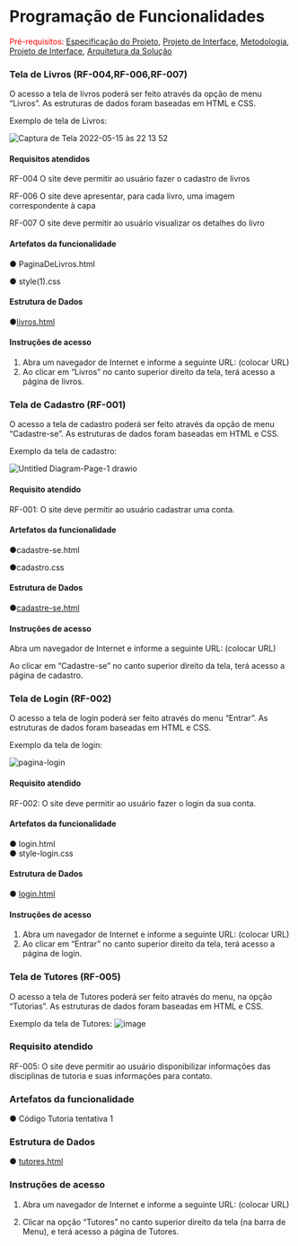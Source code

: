 # Programação de Funcionalidades

<span style="color:red">Pré-requisitos: <a href="2-Especificação do Projeto.md"> Especificação do Projeto</a></span>, <a href="3-Projeto de Interface.md"> Projeto de Interface</a>, <a href="4-Metodologia.md"> Metodologia</a>, <a href="3-Projeto de Interface.md"> Projeto de Interface</a>, <a href="5-Arquitetura da Solução.md"> Arquitetura da Solução</a>




### Tela de Livros (RF-004,RF-006,RF-007)

O acesso a tela de livros poderá ser feito através da opção de menu “Livros”. As estruturas de dados foram baseadas em HTML e CSS.

Exemplo de tela de Livros:

![Captura de Tela 2022-05-15 às 22 13 52](https://user-images.githubusercontent.com/100447878/168503885-84c6db0a-3134-40e0-9366-eda47a904864.png)


#### Requisitos atendidos

 RF-004 O site deve permitir ao usuário fazer o cadastro de livros
 
 RF-006 O site deve apresentar, para cada livro, uma imagem correspondente à capa
 
 RF-007	O site deve permitir ao usuário visualizar os detalhes do livro


#### Artefatos da funcionalidade

●	PaginaDeLivros.html 

●	style(1).css

#### Estrutura de Dados

●[livros.html](https://github.com/ICEI-PUC-Minas-PMV-ADS/pmv-ads-2022-1-e1-proj-web-t3-vida-de-estudante/blob/main/src/Pa%CC%81gina_home/Co%CC%81digo/pagina-livros/livros.html)


 

#### Instruções de acesso
1.	Abra um navegador de Internet e informe a seguinte URL: (colocar URL)
2.	Ao clicar em “Livros” no canto superior direito da tela, terá acesso a página de livros.





### Tela de Cadastro (RF-001)

O acesso a tela de cadastro poderá ser feito através da opção de menu “Cadastre-se”. As estruturas de dados foram baseadas em HTML e CSS.

Exemplo da tela de cadastro: 


![Untitled Diagram-Page-1 drawio](https://user-images.githubusercontent.com/81182674/168495024-300e1d7f-128d-4243-9561-8499c0ddf770.png)



#### Requisito atendido

RF-001: O site deve permitir ao usuário cadastrar uma conta.


#### Artefatos da funcionalidade

●cadastre-se.html

●cadastro.css


#### Estrutura de Dados

●[cadastre-se.html](https://github.com/ICEI-PUC-Minas-PMV-ADS/pmv-ads-2022-1-e1-proj-web-t3-vida-de-estudante/blob/main/src/cadastro/cadastre-se.html)


#### Instruções de acesso

Abra um navegador de Internet e informe a seguinte URL: (colocar URL)

Ao clicar em “Cadastre-se” no canto superior direito da tela, terá acesso a página de cadastro.


### Tela de Login (RF-002)

O acesso a tela de login poderá ser feito através do menu “Entrar”. As estruturas de dados foram baseadas em HTML e CSS.

Exemplo da tela de login: 


![pagina-login](https://user-images.githubusercontent.com/98122346/168496445-2cd1d62a-962c-47b3-b6f1-bb6ba6b55c54.jpeg)


#### Requisito atendido

RF-002: O site deve permitir ao usuário fazer o login da sua conta.

#### Artefatos da funcionalidade

●	login.html <br>
●	style-login.css

#### Estrutura de Dados

●	[login.html](https://github.com/ICEI-PUC-Minas-PMV-ADS/pmv-ads-2022-1-e1-proj-web-t3-vida-de-estudante/blob/main/src/pagina-login/login.html)


#### Instruções de acesso

1.	Abra um navegador de Internet e informe a seguinte URL: (colocar URL)
2.	Ao clicar em “Entrar” no canto superior direito da tela, terá acesso a página de login.

### Tela de Tutores (RF-005)

O acesso a tela de Tutores poderá ser feito através do menu, na opção “Tutorias”. As estruturas de dados foram baseadas em HTML e CSS.

Exemplo da tela de Tutores: 
![image](https://user-images.githubusercontent.com/101907319/168500482-ee35c4ed-f244-4db4-9f75-3a3a1847787d.png)

### Requisito atendido

RF-005: O site deve permitir ao usuário disponibilizar informações das disciplinas de tutoria e suas informações para contato.

### Artefatos da funcionalidade

●	Código Tutoria tentativa 1

### Estrutura de Dados

●	[tutores.html](https://github.com/ICEI-PUC-Minas-PMV-ADS/pmv-ads-2022-1-e1-proj-web-t3-vida-de-estudante/blob/66236635d623a76c6dd572e09003b08a03bbe0b7/src/C%C3%B3digo%20Tutoria%20tentativa%201)

### Instruções de acesso

1.	Abra um navegador de Internet e informe a seguinte URL: (colocar URL)
	
2.	Clicar na opção “Tutores” no canto superior direito da tela (na barra de Menu), e terá acesso a página de Tutores.






